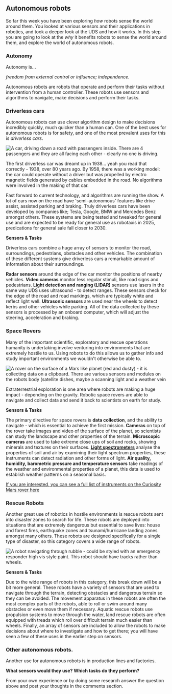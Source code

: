 [comment]: # (
Is this step open? Y/N
If so, short description of this step:
Related links:
Related files:
)

## Autonomous robots

So far this week you have been exploring *how* robots sense the world around them. You looked at various sensors and their applications in robotics, and took a deeper look at the UDS and how it works. In this step you are going to look at the *why* it benefits robots to sense the world around them, and explore the world of autonomous robots.

### Autonomy

Autonomy is...

*freedom from external control or influence; independence.*

Autonomous robots are robots that operate and perform their tasks without intervention from a human controller. These robots use sensors and algorithms to navigate, make decisions and perform their tasks.

### Driverless cars

Autonomous robots can use clever algorithm design to make decisions incredibly quickly, much quicker than a human can. One of the best uses for autonomous robots is for safety, and one of the most prevalent uses for this is *driverless cars*.

![A car, driving down a road with passengers inside. There are 4 passengers and they are all facing each other - clearly no one is driving. ](images/2_6-Driverless_Car)

The first driverless car was dreamt up in 1938... yeah you read that correctly - 1938, over 80 years ago. By 1958, there was a working model: the car could operate without a driver but was propelled by electro magnetic fields generated by cables embedded in the road. No algorithms were involved in the making of that car.

Fast forward to current technology, and algorithms are running the show. A lot of cars now on the road have 'semi-autonomous' features like drive assist, assisted parking and braking. Truly driverless cars have been developed by companies like; Tesla, Google, BMW and Mercedes Benz amongst others. These systems are being tested and tweaked for general use and are expected to be ready for general use as robotaxis in 2025, predications for general sale fall closer to 2030.

**Sensors & Tasks**

Driverless cars combine a huge array of sensors to monitor the road, surroundings, pedestrians, obstacles and other vehicles. The combination of these different systems give driverless cars a remarkable amount of information about their surroundings.

**Radar sensors** around the edge of the car monitor the positions of nearby vehicles. **Video cameras** monitor less regular stimuli, like road signs and pedestrians. **Light detection and ranging (LIDAR)** sensors use lasers in the same way UDS uses ultrasound - to detect ranges. These sensors check for the edge of the road and road markings, which are typically white and reflect light well. **Ultrasonic sensors** are used near the wheels to detect kerbs and other vehicles while parking. All of the data collected by these sensors is processed by an onboard computer, which will adjust the steering, acceleration and braking.

### Space Rovers

Many of the important scientific, exploratory and rescue operations humanity is undertaking involve venturing into environments that are extremely hostile to us. Using robots to do this allows us to gather info and study important environments we wouldn't otherwise be able to.

![A rover on the surface of a Mars like planet (red and dusty) - it is collecting data on a clipboard. There are various sensors and modules on the robots body (satellite dishes, maybe a scanning light and a weather vein](images/2_6-Exploring_Rover)

Extraterrestrial exploration is one area where robots are making a huge impact - depending on the gravity. Robotic space rovers are able to navigate and collect data and send it back to scientists on earth for study. 

**Sensors & Tasks**

The primary directive for space rovers is **data collection**, and the ability to navigate - which is essential to achieve the first mission. **Cameras** on top of the rover take images and video of the surface of the planet, so scientists can study the landscape and other properties of the terrain. **Microscopic cameras** are used to take extreme close ups of soil and rocks, showing minerals and textures on their surfaces. [**Light spectrometers**](https://sciencing.com/spectrometer-5372347.html) analyse the properties of soil and air by examining their light spectrum properties, these instruments can detect radiation and other forms of light. **Air quality, humidity, barometric pressure and temperature sensors** take readings of the weather and environmental properties of a planet, this data is used to establish weather patterns on a seasonal basis.  

[If you are interested, you can see a full list of instruments on the Curiosity Mars rover here](https://mars.nasa.gov/msl/spacecraft/instruments/summary/)

### Rescue Robots

Another great use of robotics in hostile environments is rescue robots sent into disaster zones to search for life. These robots are deployed into situations that are extremely dangerous but essential to save lives: house and forest fires, earthquake zones and tsunami/hurricane landing zones amongst many others. These robots are designed specifically for a single type of disaster, so this category covers a wide range of robots.

![A robot navigating through rubble - could be styled with an emergency responder high vis style paint. This robot should have tracks rather than wheels.](images/2_6-Rescue_Robot)

**Sensors & Tasks**

Due to the wide range of robots in this category, this break down will be a bit more general. These robots have a variety of sensors that are used to navigate through the terrain, detecting obstacles and dangerous terrain so they can be avoided. The movement apparatus in these robots are often the most complex parts of the robots, able to roll or swim around many obstacles or even move them if necessary. Aquatic rescue robots use propulsion systems to move through the water, land rescue robots are often equipped with treads which roll over difficult terrain much easier than wheels. Finally, an array of sensors are included to allow the robots to make decisions about where to investigate and how to get there; you will have seen a few of these uses in the earlier step on sensors.

### Other autonomous robots.

Another use for autonomous robots is in production lines and factories.

**What sensors would they use? Which tasks do they perform?**

From your own experience or by doing some research answer the question above and post your thoughts in the comments section.

